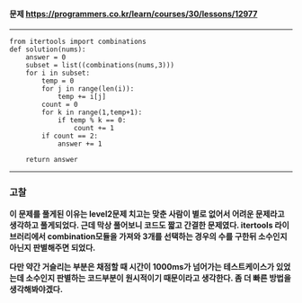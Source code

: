 #### 문제 <https://programmers.co.kr/learn/courses/30/lessons/12977>
---
```
from itertools import combinations
def solution(nums):
    answer = 0
    subset = list((combinations(nums,3)))
    for i in subset:
        temp = 0
        for j in range(len(i)):
            temp += i[j]
        count = 0
        for k in range(1,temp+1):
            if temp % k == 0:
                count += 1
        if count == 2:
            answer += 1
        
    return answer
```
---
### 고찰 
**이 문제를 풀게된 이유는 level2문제 치고는 맞춘 사람이 별로 없어서 어려운 문제라고 생각하고 풀게되었다. 근데 막상 풀어보니 코드도 짧고 간결한 문제였다.
itertools 라이브러리에서 combination모듈을 가져와 3개를 선택하는 경우의 수를 구한뒤 소수인지 아닌지 판별해주면 되었다.**

**다만 약간 거슬리는 부분은 채점할 때 시간이 1000ms가 넘어가는 테스트케이스가 있었는데 소수인지 판별하는 코드부분이 원시적이기 때문이라고 생각한다. 좀 더 빠른 방법을 생각해봐야겠다.**
